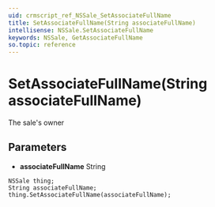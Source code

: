 ```yaml
---
uid: crmscript_ref_NSSale_SetAssociateFullName
title: SetAssociateFullName(String associateFullName)
intellisense: NSSale.SetAssociateFullName
keywords: NSSale, GetAssociateFullName
so.topic: reference
---
```


# SetAssociateFullName(String associateFullName)

The sale's owner

## Parameters

* **associateFullName** String

```crmscript
NSSale thing;
String associateFullName;
thing.SetAssociateFullName(associateFullName);
```

